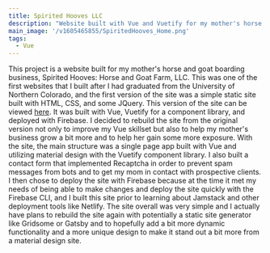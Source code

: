 ```yaml
---
title: Spirited Hooves LLC
description: "Website built with Vue and Vuetify for my mother's horse and goat boarding business"
main_image: '/v1605465855/SpiritedHooves_Home.png'
tags:
  - Vue
---
```


This project is a website built for my mother's horse and goat boarding business, Spirited Hooves: Horse and Goat Farm, LLC. This was one of the first websites that I built after I had graduated from the University of Northern Colorado, and the first version of the site was a simple static site built with HTML, CSS, and some JQuery. This version of the site can be viewed [here](https://spiritedhooves.com). It was built with Vue, Vuetify for a component library, and deployed with Firebase. I decided to rebuild the site from the original version not only to improve my Vue skillset but also to help my mother's business grow a bit more and to help her gain some more exposure. With the site, the main structure was a single page app built with Vue and utilizing material design with the Vuetify component library. I also built a contact form that implemented Recaptcha in order to prevent spam messages from bots and to get my mom in contact with prospective clients. I then chose to deploy the site with Firebase because at the time it met my needs of being able to make changes and deploy the site quickly with the Firebase CLI, and I built this site prior to learning about Jamstack and other deployment tools like Netlify. The site overall was very simple and I actually have plans to rebuild the site again with potentially a static site generator like Gridsome or Gatsby and to hopefully add a bit more dynamic functionality and a more unique design to make it stand out a bit more from a material design site.
